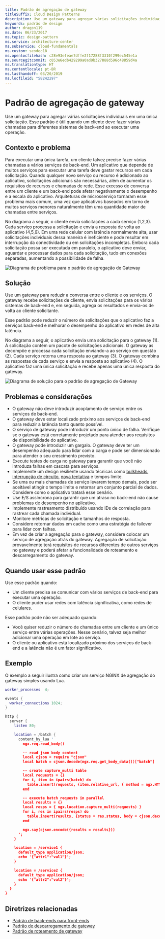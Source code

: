 ```yaml
---
title: Padrão de agregação de gateway
titleSuffix: Cloud Design Patterns
description: Use um gateway para agregar várias solicitações individuais em uma única solicitação.
keywords: padrão de design
author: dragon119
ms.date: 06/23/2017
ms.topic: design-pattern
ms.service: architecture-center
ms.subservice: cloud-fundamentals
ms.custom: seodec18
ms.openlocfilehash: c28e93efeae7dffe2f17288f3310f299ec545e1a
ms.sourcegitcommit: c053e6edb429299a0ad9b327888d596c48859d4a
ms.translationtype: HT
ms.contentlocale: pt-BR
ms.lasthandoff: 03/20/2019
ms.locfileid: "58242297"
---
```

# <a name="gateway-aggregation-pattern"></a>Padrão de agregação de gateway

Use um gateway para agregar várias solicitações individuais em uma única solicitação. Esse padrão é útil quando um cliente deve fazer várias chamadas para diferentes sistemas de back-end ao executar uma operação.

## <a name="context-and-problem"></a>Contexto e problema

Para executar uma única tarefa, um cliente talvez precise fazer várias chamadas a vários serviços de back-end. Um aplicativo que depende de muitos serviços para executar uma tarefa deve gastar recursos em cada solicitação. Quando qualquer novo serviço ou recurso é adicionado ao aplicativo, solicitações adicionais são necessárias, além de aumentar os requisitos de recursos e chamadas de rede. Esse excesso de conversa entre um cliente e um back-end pode afetar negativamente o desempenho e a escala do aplicativo.  Arquiteturas de microsserviço tornaram esse problema mais comum, uma vez que aplicativos baseados em torno de muitos serviços menores naturalmente têm uma quantidade maior de chamadas entre serviços.

No diagrama a seguir, o cliente envia solicitações a cada serviço (1,2,3). Cada serviço processa a solicitação e envia a resposta de volta ao aplicativo (4,5,6). Em uma rede celular com latência normalmente alta, usar solicitações individuais dessa maneira é ineficiente e pode resultar em interrupção da conectividade ou em solicitações incompletas. Embora cada solicitação possa ser executada em paralelo, o aplicativo deve enviar, aguardar e processar dados para cada solicitação, tudo em conexões separadas, aumentando a possibilidade de falha.

![Diagrama de problema para o padrão de agregação de Gateway](./_images/gateway-aggregation-problem.png)

## <a name="solution"></a>Solução

Use um gateway para reduzir a conversa entre o cliente e os serviços. O gateway recebe solicitações de cliente, envia solicitações para os vários sistemas de back-end e, em seguida, agrega os resultados e envia-os de volta ao cliente solicitante.

Esse padrão pode reduzir o número de solicitações que o aplicativo faz a serviços back-end e melhorar o desempenho do aplicativo em redes de alta latência.

No diagrama a seguir, o aplicativo envia uma solicitação para o gateway (1). A solicitação contém um pacote de solicitações adicionais. O gateway as decompõe e processa cada solicitação enviando-a ao serviço em questão (2). Cada serviço retorna uma resposta ao gateway (3). O gateway combina as respostas de cada serviço e envia a resposta ao aplicativo (4). O aplicativo faz uma única solicitação e recebe apenas uma única resposta do gateway.

![Diagrama de solução para o padrão de agregação de Gateway](./_images/gateway-aggregation.png)

## <a name="issues-and-considerations"></a>Problemas e considerações

- O gateway não deve introduzir acoplamento de serviço entre os serviços de back-end.
- O gateway deve estar localizado próximo aos serviços de back-end para reduzir a latência tanto quanto possível.
- O serviço de gateway pode introduzir um ponto único de falha. Verifique se o gateway está corretamente projetado para atender aos requisitos de disponibilidade do aplicativo.
- O gateway pode introduzir um gargalo. O gateway deve ter um desempenho adequado para lidar com a carga e pode ser dimensionado para atender o seu crescimento previsto.
- Execute testes de carga no gateway para garantir que você não introduza falhas em cascata para serviços.
- Implemente um design resiliente usando técnicas como [bulkheads][bulkhead], [interrupção de circuito][circuit-breaker], [nova tentativa][retry] e tempos limite.
- Se uma ou mais chamadas de serviço levarem tempo demais, pode ser aceitável atingir o tempo limite e retornar um conjunto parcial de dados. Considere como o aplicativo tratará esse cenário.
- Use E/S assíncrona para garantir que um atraso no back-end não cause problemas de desempenho no aplicativo.
- Implemente rastreamento distribuído usando IDs de correlação para rastrear cada chamada individual.
- Monitore métricas de solicitação e tamanhos de resposta.
- Considere retornar dados em cache como uma estratégia de failover para lidar com falhas.
- Em vez de criar a agregação para o gateway, considere colocar um serviço de agregação atrás do gateway. Agregação de solicitação provavelmente terá requisitos de recursos diferentes de outros serviços no gateway e poderá afetar a funcionalidade de roteamento e descarregamento do gateway.

## <a name="when-to-use-this-pattern"></a>Quando usar esse padrão

Use esse padrão quando:

- Um cliente precisa se comunicar com vários serviços de back-end para executar uma operação.
- O cliente puder usar redes com latência significativa, como redes de celulares.

Esse padrão pode não ser adequado quando:

- Você quiser reduzir o número de chamadas entre um cliente e um único serviço entre várias operações. Nesse cenário, talvez seja melhor adicionar uma operação em lote ao serviço.
- O cliente ou aplicativo está localizado próximo dos serviços de back-end e a latência não é um fator significativo.

## <a name="example"></a>Exemplo

O exemplo a seguir ilustra como criar um serviço NGINX de agregação do gateway simples usando Lua.

```lua
worker_processes  4;

events {
  worker_connections 1024;
}

http {
  server {
    listen 80;

    location = /batch {
      content_by_lua '
        ngx.req.read_body()

        -- read json body content
        local cjson = require "cjson"
        local batch = cjson.decode(ngx.req.get_body_data())["batch"]

        -- create capture_multi table
        local requests = {}
        for i, item in ipairs(batch) do
          table.insert(requests, {item.relative_url, { method = ngx.HTTP_GET}})
        end

        -- execute batch requests in parallel
        local results = {}
        local resps = { ngx.location.capture_multi(requests) }
        for i, res in ipairs(resps) do
          table.insert(results, {status = res.status, body = cjson.decode(res.body), header = res.header})
        end

        ngx.say(cjson.encode({results = results}))
      ';
    }

    location = /service1 {
      default_type application/json;
      echo '{"attr1":"val1"}';
    }

    location = /service2 {
      default_type application/json;
      echo '{"attr2":"val2"}';
    }
  }
}
```

## <a name="related-guidance"></a>Diretrizes relacionadas

- [Padrão de back-ends para front-ends](./backends-for-frontends.md)
- [Padrão de descarregamento de gateway](./gateway-offloading.md)
- [Padrão de roteamento de gateway](./gateway-routing.md)

[bulkhead]: ./bulkhead.md
[circuit-breaker]: ./circuit-breaker.md
[retry]: ./retry.md